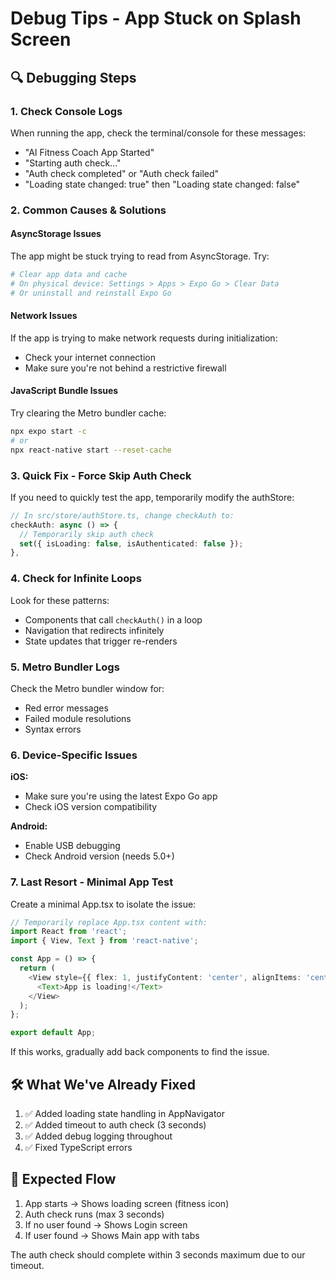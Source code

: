# Debug Tips - App Stuck on Splash Screen

## 🔍 Debugging Steps

### 1. **Check Console Logs**
When running the app, check the terminal/console for these messages:
- "AI Fitness Coach App Started"
- "Starting auth check..."
- "Auth check completed" or "Auth check failed"
- "Loading state changed: true" then "Loading state changed: false"

### 2. **Common Causes & Solutions**

#### **AsyncStorage Issues**
The app might be stuck trying to read from AsyncStorage. Try:
```bash
# Clear app data and cache
# On physical device: Settings > Apps > Expo Go > Clear Data
# Or uninstall and reinstall Expo Go
```

#### **Network Issues**
If the app is trying to make network requests during initialization:
- Check your internet connection
- Make sure you're not behind a restrictive firewall

#### **JavaScript Bundle Issues**
Try clearing the Metro bundler cache:
```bash
npx expo start -c
# or
npx react-native start --reset-cache
```

### 3. **Quick Fix - Force Skip Auth Check**

If you need to quickly test the app, temporarily modify the authStore:

```typescript
// In src/store/authStore.ts, change checkAuth to:
checkAuth: async () => {
  // Temporarily skip auth check
  set({ isLoading: false, isAuthenticated: false });
},
```

### 4. **Check for Infinite Loops**

Look for these patterns:
- Components that call `checkAuth()` in a loop
- Navigation that redirects infinitely
- State updates that trigger re-renders

### 5. **Metro Bundler Logs**

Check the Metro bundler window for:
- Red error messages
- Failed module resolutions
- Syntax errors

### 6. **Device-Specific Issues**

**iOS:**
- Make sure you're using the latest Expo Go app
- Check iOS version compatibility

**Android:**
- Enable USB debugging
- Check Android version (needs 5.0+)

### 7. **Last Resort - Minimal App Test**

Create a minimal App.tsx to isolate the issue:

```typescript
// Temporarily replace App.tsx content with:
import React from 'react';
import { View, Text } from 'react-native';

const App = () => {
  return (
    <View style={{ flex: 1, justifyContent: 'center', alignItems: 'center' }}>
      <Text>App is loading!</Text>
    </View>
  );
};

export default App;
```

If this works, gradually add back components to find the issue.

## 🛠️ What We've Already Fixed

1. ✅ Added loading state handling in AppNavigator
2. ✅ Added timeout to auth check (3 seconds)
3. ✅ Added debug logging throughout
4. ✅ Fixed TypeScript errors

## 📱 Expected Flow

1. App starts → Shows loading screen (fitness icon)
2. Auth check runs (max 3 seconds)
3. If no user found → Shows Login screen
4. If user found → Shows Main app with tabs

The auth check should complete within 3 seconds maximum due to our timeout.